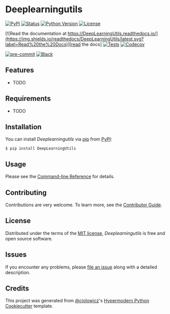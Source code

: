 # Deeplearningutils

[![PyPI](https://img.shields.io/pypi/v/DeepLearningUtils.svg)][pypi status]
[![Status](https://img.shields.io/pypi/status/DeepLearningUtils.svg)][pypi status]
[![Python Version](https://img.shields.io/pypi/pyversions/DeepLearningUtils)][pypi status]
[![License](https://img.shields.io/pypi/l/DeepLearningUtils)][license]

[![Read the documentation at https://DeepLearningUtils.readthedocs.io/](https://img.shields.io/readthedocs/DeepLearningUtils/latest.svg?label=Read%20the%20Docs)][read the docs]
[![Tests](https://github.com/Boardsman/DeepLearningUtils/workflows/Tests/badge.svg)][tests]
[![Codecov](https://codecov.io/gh/Boardsman/DeepLearningUtils/branch/main/graph/badge.svg)][codecov]

[![pre-commit](https://img.shields.io/badge/pre--commit-enabled-brightgreen?logo=pre-commit&logoColor=white)][pre-commit]
[![Black](https://img.shields.io/badge/code%20style-black-000000.svg)][black]

[pypi status]: https://pypi.org/project/DeepLearningUtils/
[read the docs]: https://DeepLearningUtils.readthedocs.io/
[tests]: https://github.com/Boardsman/DeepLearningUtils/actions?workflow=Tests
[codecov]: https://app.codecov.io/gh/Boardsman/DeepLearningUtils
[pre-commit]: https://github.com/pre-commit/pre-commit
[black]: https://github.com/psf/black

## Features

- TODO

## Requirements

- TODO

## Installation

You can install _Deeplearningutils_ via [pip] from [PyPI]:

```console
$ pip install DeepLearningUtils
```

## Usage

Please see the [Command-line Reference] for details.

## Contributing

Contributions are very welcome.
To learn more, see the [Contributor Guide].

## License

Distributed under the terms of the [MIT license][license],
_Deeplearningutils_ is free and open source software.

## Issues

If you encounter any problems,
please [file an issue] along with a detailed description.

## Credits

This project was generated from [@cjolowicz]'s [Hypermodern Python Cookiecutter] template.

[@cjolowicz]: https://github.com/cjolowicz
[pypi]: https://pypi.org/
[hypermodern python cookiecutter]: https://github.com/cjolowicz/cookiecutter-hypermodern-python
[file an issue]: https://github.com/Boardsman/DeepLearningUtils/issues
[pip]: https://pip.pypa.io/

<!-- github-only -->

[license]: https://github.com/Boardsman/DeepLearningUtils/blob/main/LICENSE
[contributor guide]: https://github.com/Boardsman/DeepLearningUtils/blob/main/CONTRIBUTING.md
[command-line reference]: https://DeepLearningUtils.readthedocs.io/en/latest/usage.html
